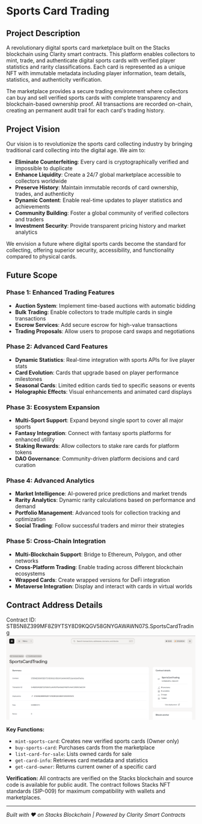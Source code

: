 # Sports Card Trading

## Project Description

A revolutionary digital sports card marketplace built on the Stacks blockchain using Clarity smart contracts. This platform enables collectors to mint, trade, and authenticate digital sports cards with verified player statistics and rarity classifications. Each card is represented as a unique NFT with immutable metadata including player information, team details, statistics, and authenticity verification.

The marketplace provides a secure trading environment where collectors can buy and sell verified sports cards with complete transparency and blockchain-based ownership proof. All transactions are recorded on-chain, creating an permanent audit trail for each card's trading history.

## Project Vision

Our vision is to revolutionize the sports card collecting industry by bringing traditional card collecting into the digital age. We aim to:

- **Eliminate Counterfeiting**: Every card is cryptographically verified and impossible to duplicate
- **Enhance Liquidity**: Create a 24/7 global marketplace accessible to collectors worldwide
- **Preserve History**: Maintain immutable records of card ownership, trades, and authenticity
- **Dynamic Content**: Enable real-time updates to player statistics and achievements
- **Community Building**: Foster a global community of verified collectors and traders
- **Investment Security**: Provide transparent pricing history and market analytics

We envision a future where digital sports cards become the standard for collecting, offering superior security, accessibility, and functionality compared to physical cards.

## Future Scope

### Phase 1: Enhanced Trading Features
- **Auction System**: Implement time-based auctions with automatic bidding
- **Bulk Trading**: Enable collectors to trade multiple cards in single transactions
- **Escrow Services**: Add secure escrow for high-value transactions
- **Trading Proposals**: Allow users to propose card swaps and negotiations

### Phase 2: Advanced Card Features
- **Dynamic Statistics**: Real-time integration with sports APIs for live player stats
- **Card Evolution**: Cards that upgrade based on player performance milestones
- **Seasonal Cards**: Limited edition cards tied to specific seasons or events
- **Holographic Effects**: Visual enhancements and animated card displays

### Phase 3: Ecosystem Expansion
- **Multi-Sport Support**: Expand beyond single sport to cover all major sports
- **Fantasy Integration**: Connect with fantasy sports platforms for enhanced utility
- **Staking Rewards**: Allow collectors to stake rare cards for platform tokens
- **DAO Governance**: Community-driven platform decisions and card curation

### Phase 4: Advanced Analytics
- **Market Intelligence**: AI-powered price predictions and market trends
- **Rarity Analytics**: Dynamic rarity calculations based on performance and demand
- **Portfolio Management**: Advanced tools for collection tracking and optimization
- **Social Trading**: Follow successful traders and mirror their strategies

### Phase 5: Cross-Chain Integration
- **Multi-Blockchain Support**: Bridge to Ethereum, Polygon, and other networks
- **Cross-Platform Trading**: Enable trading across different blockchain ecosystems
- **Wrapped Cards**: Create wrapped versions for DeFi integration
- **Metaverse Integration**: Display and interact with cards in virtual worlds

## Contract Address Details

  Contract ID: STB5N8Z399MF8Z9YTSY8D9KQGV58GNYGAWAWN07S.SportsCardTrading
 ![alt text](image.png)


**Key Functions:**
- `mint-sports-card`: Creates new verified sports cards (Owner only)
- `buy-sports-card`: Purchases cards from the marketplace
- `list-card-for-sale`: Lists owned cards for sale
- `get-card-info`: Retrieves card metadata and statistics
- `get-card-owner`: Returns current owner of a specific card

**Verification:**
All contracts are verified on the Stacks blockchain and source code is available for public audit. The contract follows Stacks NFT standards (SIP-009) for maximum compatibility with wallets and marketplaces.

---

*Built with ❤️ on Stacks Blockchain | Powered by Clarity Smart Contracts*
